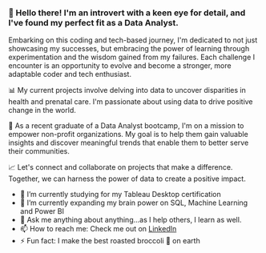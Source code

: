 ### 👋 Hello there! I'm an introvert with a keen eye for detail, and I've found my perfect fit as a Data Analyst.

Embarking on this coding and tech-based journey, I'm dedicated to not just showcasing my successes, but embracing the power of learning through experimentation and the wisdom gained from my failures. Each challenge I encounter is an opportunity to evolve and become a stronger, more adaptable coder and tech enthusiast.

📊 My current projects involve delving into data to uncover disparities in health and prenatal care. 
I'm passionate about using data to drive positive change in the world.

🚀 As a recent graduate of a Data Analyst bootcamp, I'm on a mission to empower non-profit organizations. My goal is to help them gain valuable insights and discover 
meaningful trends that enable them to better serve their communities.

📈 Let's connect and collaborate on projects that make a difference. Together, we can harness the power of data to create a positive impact.

- 📝 I’m currently studying for my Tableau Desktop certification
- 🧠 I’m currently expanding my brain power on SQL, Machine Learning and Power BI
- 💬 Ask me anything about anything...as I help others, I learn as well.
- 📫 How to reach me: Check me out on <a href="https://www.linkedin.com/in/julyndav/">LinkedIn</a>
- ⚡ Fun fact: I make the best roasted broccoli 🥦 on earth


